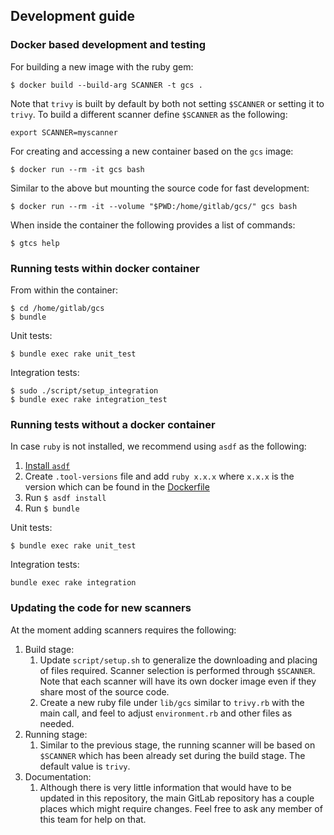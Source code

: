 ## Development guide

### Docker based development and testing

For building a new image with the ruby gem:

```
$ docker build --build-arg SCANNER -t gcs .
```

Note that `trivy` is built by default by both not setting `$SCANNER` or setting it to `trivy`. To build a different scanner define `$SCANNER` as the following:

```
export SCANNER=myscanner
```

For creating and accessing a new container based on the `gcs` image:

```
$ docker run --rm -it gcs bash
```

Similar to the above but mounting the source code for fast development:

```
$ docker run --rm -it --volume "$PWD:/home/gitlab/gcs/" gcs bash
```

When inside the container the following provides a list of commands:

```
$ gtcs help
```

### Running tests within docker container

From within the container:
```
$ cd /home/gitlab/gcs
$ bundle
```

Unit tests:

```
$ bundle exec rake unit_test
```

Integration tests:

```
$ sudo ./script/setup_integration
$ bundle exec rake integration_test
```


### Running tests without a docker container

In case `ruby` is not installed, we recommend using `asdf` as the following:
   1. [Install `asdf`](https://asdf-vm.com/#/core-manage-asdf?id=install)
   1. Create `.tool-versions` file and add `ruby x.x.x` where `x.x.x` is the version which can be found in the [Dockerfile](../Dockerfile)
   1. Run `$ asdf install`
   1. Run `$ bundle`

Unit tests:

```
$ bundle exec rake unit_test
```

Integration tests:

```
bundle exec rake integration
```

### Updating the code for new scanners

At the moment adding scanners requires the following:

1. Build stage:
   1. Update `script/setup.sh` to generalize the downloading and placing of files required. Scanner selection is performed through `$SCANNER`. Note that each scanner will have its own docker image even if they share most of the source code.
   1. Create a new ruby file under `lib/gcs` similar to `trivy.rb` with the main call, and feel to adjust `environment.rb` and other files as needed.
1. Running stage:
   1. Similar to the previous stage, the running scanner will be based on `$SCANNER` which has been already set during the build stage. The default value is `trivy`.
1. Documentation:
   1. Although there is very little information that would have to be updated in this repository, the main GitLab repository has a couple places which might require changes. Feel free to ask any member of this team for help on that.
